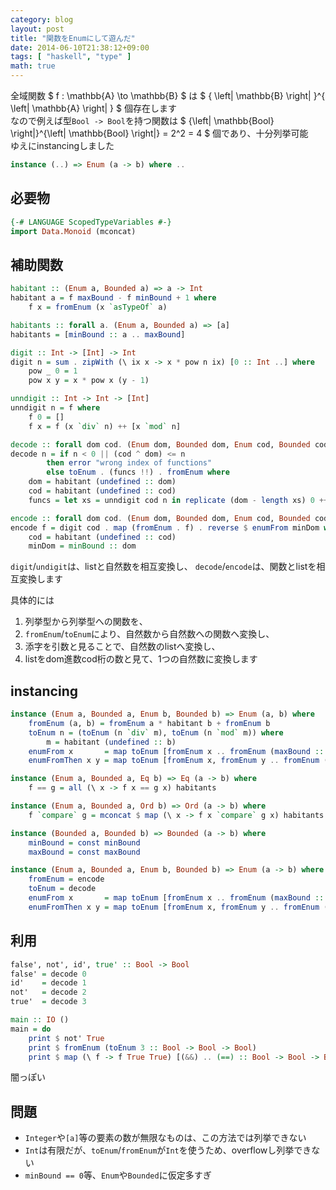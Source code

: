 ```yaml
---
category: blog
layout: post
title: "関数をEnumにして遊んだ"
date: 2014-06-10T21:38:12+09:00
tags: [ "haskell", "type" ]
math: true
---
```


全域関数 $ f : \mathbb{A} \to \mathbb{B} $ は $ { \left|
\mathbb{B} \right|
}^{ \left|
\mathbb{A} \right|
} $ 個存在します  
なので例えば型`Bool -> Bool`を持つ関数は $ {\left| \mathbb{Bool} \right|}^{\left| \mathbb{Bool} \right|} = 2^2 = 4 $ 個であり、十分列挙可能  
ゆえにinstancingしました

``` haskell
instance (..) => Enum (a -> b) where ..
```

<!-- more -->

## 必要物

``` haskell
{-# LANGUAGE ScopedTypeVariables #-}
import Data.Monoid (mconcat)
```

## 補助関数

``` haskell
habitant :: (Enum a, Bounded a) => a -> Int
habitant a = f maxBound - f minBound + 1 where
    f x = fromEnum (x `asTypeOf` a)

habitants :: forall a. (Enum a, Bounded a) => [a]
habitants = [minBound :: a .. maxBound]

digit :: Int -> [Int] -> Int
digit n = sum . zipWith (\ ix x -> x * pow n ix) [0 :: Int ..] where
    pow _ 0 = 1
    pow x y = x * pow x (y - 1)

unndigit :: Int -> Int -> [Int]
unndigit n = f where
    f 0 = []
    f x = f (x `div` n) ++ [x `mod` n]

decode :: forall dom cod. (Enum dom, Bounded dom, Enum cod, Bounded cod) => Int -> dom -> cod
decode n = if n < 0 || (cod ^ dom) <= n
        then error "wrong index of functions"
        else toEnum . (funcs !!) . fromEnum where
    dom = habitant (undefined :: dom)
    cod = habitant (undefined :: cod)
    funcs = let xs = unndigit cod n in replicate (dom - length xs) 0 ++ xs

encode :: forall dom cod. (Enum dom, Bounded dom, Enum cod, Bounded cod) => (dom -> cod) -> Int
encode f = digit cod . map (fromEnum . f) . reverse $ enumFrom minDom where
    cod = habitant (undefined :: cod)
    minDom = minBound :: dom
```

`digit`/`undigit`は、listと自然数を相互変換し、 `decode`/`encode`は、関数とlistを相互変換します

具体的には

1.  列挙型から列挙型への関数を、
2.  `fromEnum`/`toEnum`により、自然数から自然数への関数へ変換し、
3.  添字を引数と見ることで、自然数のlistへ変換し、
4.  listをdom進数cod桁の数と見て、1つの自然数に変換します


## instancing

``` haskell
instance (Enum a, Bounded a, Enum b, Bounded b) => Enum (a, b) where
    fromEnum (a, b) = fromEnum a * habitant b + fromEnum b
    toEnum n = (toEnum (n `div` m), toEnum (n `mod` m)) where
        m = habitant (undefined :: b)
    enumFrom x       = map toEnum [fromEnum x .. fromEnum (maxBound :: (a, b))]
    enumFromThen x y = map toEnum [fromEnum x, fromEnum y .. fromEnum (maxBound :: (a, b))]

instance (Enum a, Bounded a, Eq b) => Eq (a -> b) where
    f == g = all (\ x -> f x == g x) habitants

instance (Enum a, Bounded a, Ord b) => Ord (a -> b) where
    f `compare` g = mconcat $ map (\ x -> f x `compare` g x) habitants

instance (Bounded a, Bounded b) => Bounded (a -> b) where
    minBound = const minBound
    maxBound = const maxBound

instance (Enum a, Bounded a, Enum b, Bounded b) => Enum (a -> b) where
    fromEnum = encode
    toEnum = decode
    enumFrom x       = map toEnum [fromEnum x .. fromEnum (maxBound :: (a, b))]
    enumFromThen x y = map toEnum [fromEnum x, fromEnum y .. fromEnum (maxBound :: (a, b))]
```

## 利用

``` haskell
false', not', id', true' :: Bool -> Bool
false' = decode 0
id'    = decode 1
not'   = decode 2
true'  = decode 3

main :: IO ()
main = do
    print $ not' True
    print $ fromEnum (toEnum 3 :: Bool -> Bool -> Bool)
    print $ map (\ f -> f True True) [(&&) .. (==) :: Bool -> Bool -> Bool]
```

闇っぽい


## 問題
-   `Integer`や`[a]`等の要素の数が無限なものは、この方法では列挙できない
-   `Int`は有限だが、`toEnum`/`fromEnum`が`Int`を使うため、overflowし列挙できない
-   `minBound == 0`等、`Enum`や`Bounded`に仮定多すぎ
